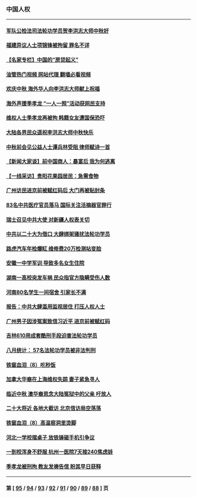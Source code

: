 ### 中国人权
---
#### [军队公检法司法轮功学员贺李洪志大师中秋好](../../pages/ncid278/n13822021.md?09120445) 
#### [福建异议人士项锦锋被拘留 罪名不详](../../pages/ncid278/n13822521.md?09120445) 
#### [【名家专栏】中国的“房贷起义”](../../pages/ncid278/n13821748.md?09120445) 
#### [油管热门视频 网站代理 翻墙必看视频](http://209.222.30.114:81/youtube.html?09120445)
#### [欢庆中秋 海外华人向李洪志大师献上祝福](../../pages/ncid278/n13821687.md?09120445) 
#### [海外声援季孝龙 “一人一照”活动获网民支持](../../pages/ncid278/n13821379.md?09120445) 
#### [维权人士季孝龙再被拘 韩籍女友遭国保恐吓](../../pages/ncid278/n13821276.md?09120445) 
#### [大陆各界民众遥祝李洪志大师中秋快乐](../../pages/ncid278/n13821222.md?09120445) 
#### [中秋前会见公益人士谭兵林受阻 律师赋诗一首](../../pages/ncid278/n13821028.md?09120445) 
#### [【新闻大家谈】前中国商人：暴富后 我为何逃离](../../pages/ncid278/n13820946.md?09120445) 
#### [【一线采访】贵阳花果园居民：急需食物](../../pages/ncid278/n13820652.md?09120445) 
#### [广州访民进京前被赋红码后 大门再被贴封条](../../pages/ncid278/n13820786.md?09120445) 
#### [83名中共医疗官员落马 国际关注活摘器官罪行](../../pages/ncid278/n13820716.md?09120445) 
#### [瑞士召见中共大使 对新疆人权表关切](../../pages/ncid278/n13820200.md?09120445) 
#### [中共以二十大为借口 大肆绑架骚扰法轮功学员](../../pages/ncid278/n13819570.md?09120445) 
#### [路虎汽车年检爆缸 维修费20万检测站变脸](../../pages/ncid278/n13819981.md?09120445) 
#### [安徽一中学军训 导致多名女生住院](../../pages/ncid278/n13819752.md?09120445) 
#### [湖南一高校突发车祸 民众指官方隐瞒受伤人数](../../pages/ncid278/n13819708.md?09120445) 
#### [河南80名学生一间宿舍 引家长不满](../../pages/ncid278/n13819206.md?09120445) 
#### [报告：中共大肆滥用监视居住 打压人权人士](../../pages/ncid278/n13818714.md?09120445) 
#### [广州男子因涉冤案致信习近平 进京前被赋红码](../../pages/ncid278/n13818724.md?09120445) 
#### [吉林610用成套酷刑手段迫害法轮功学员](../../pages/ncid278/n13814775.md?09120445) 
#### [八月统计： 57名法轮功学员被非法判刑](../../pages/ncid278/n13817356.md?09120445) 
#### [铁窗血泪（8）吃秒饭](../../pages/ncid278/n13813761.md?09120445) 
#### [加拿大华裔在上海维权失踪 妻子紧急寻人](../../pages/ncid278/n13817708.md?09120445) 
#### [临近中秋 澳华裔思念大陆冤狱中的父亲 吁放人](../../pages/ncid278/n13816551.md?09120445) 
#### [二十大将近 各地大截访 北京信访局空荡荡](../../pages/ncid278/n13816761.md?09120445) 
#### [铁窗血泪（8）高温窑洞里烫脚](../../pages/ncid278/n13816073.md?09120445) 
#### [河北一学校摆桌子 放铁锤砸手机引争议](../../pages/ncid278/n13816760.md?09120445) 
#### [一到校浑身不舒服 杭州一医院7天接240焦虑娃](../../pages/ncid278/n13816743.md?09120445) 
#### [季孝龙被刑拘 教友发祷告信 盼其早日获释](../../pages/ncid278/n13816586.md?09120445) 

---
#### 第 [ [95](./95.md?09120445) / [94](./94.md?09120445) / [93](./93.md?09120445) / [92](./92.md?09120445) / [91](./91.md?09120445) / [90](./90.md?09120445) / [89](./89.md?09120445) / [88](./88.md?09120445) ] 页
